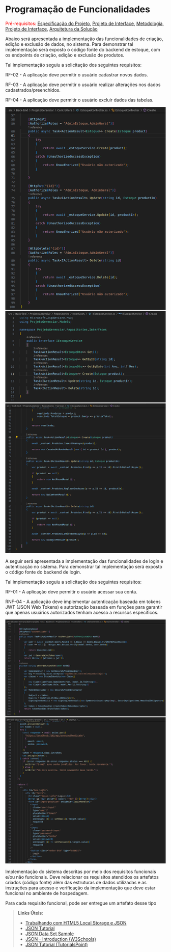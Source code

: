 # Programação de Funcionalidades

<span style="color:red">Pré-requisitos: <a href="2-Especificação do Projeto.md"> Especificação do Projeto</a></span>, <a href="3-Projeto de Interface.md"> Projeto de Interface</a>, <a href="4-Metodologia.md"> Metodologia</a>, <a href="3-Projeto de Interface.md"> Projeto de Interface</a>, <a href="5-Arquitetura da Solução.md"> Arquitetura da Solução</a>


Abaixo será apresentada a implementação das funcionalidades de criação, edição e exclusão de dados, no sistema. Para demonstrar tal implementação será exposto o código fonte do backend de estoque, com os endpoints de criação, edição e exclusão de produtos.

Tal implementação seguiu a solicitação dos seguintes requisitos:

RF-02 - A aplicação deve permitir o usuário cadastrar novos dados.

RF-03 - A aplicação deve permitir o usuário realizar alterações nos dados cadastrados/preenchidos.

RF-04 - A aplicação deve permitir o usuário excluir dados das tabelas.

 <img src="img/funcionalidades/estoquebackend.png">
 <img src="img/funcionalidades/estoquebackend1.png">
 <img src="img/funcionalidades/estoquebackend2.png">



A seguir será apresentada a implementação das funcionalidades de login e autenticação no sistema. Para demonstrar tal implementação será exposto o código fonte do backend de login.

Tal implementação seguiu a solicitação dos seguintes requisitos:

RF-01	- A aplicação deve permitir o usuário acessar sua conta.

RNF-04 - A aplicação deve implementar autenticação baseada em tokens JWT (JSON Web Tokens) e autorização baseada em funções para garantir que apenas usuários autorizados tenham acesso a recursos específicos.

 <img src="img/funcionalidades/autenticacao.png">
 <img src="img/funcionalidades/telalogin.png">

Implementação do sistema descritas por meio dos requisitos funcionais e/ou não funcionais. Deve relacionar os requisitos atendidos os artefatos criados (código fonte) além das estruturas de dados utilizadas e as instruções para acesso e verificação da implementação que deve estar funcional no ambiente de hospedagem.

Para cada requisito funcional, pode ser entregue um artefato desse tipo

> **Links Úteis**:
>
> - [Trabalhando com HTML5 Local Storage e JSON](https://www.devmedia.com.br/trabalhando-com-html5-local-storage-e-json/29045)
> - [JSON Tutorial](https://www.w3resource.com/JSON)
> - [JSON Data Set Sample](https://opensource.adobe.com/Spry/samples/data_region/JSONDataSetSample.html)
> - [JSON - Introduction (W3Schools)](https://www.w3schools.com/js/js_json_intro.asp)
> - [JSON Tutorial (TutorialsPoint)](https://www.tutorialspoint.com/json/index.htm)

